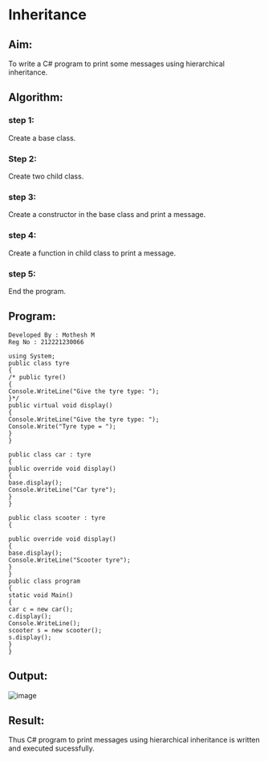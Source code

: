# Inheritance

## Aim:
To write a C# program to print some messages using hierarchical inheritance.

## Algorithm:
### step 1:
Create a base class.

### Step 2: 
Create two child class.

### step 3: 
Create a constructor in the base class and print a message.

### step 4:
Create a function in child class to print a message.

### step 5: 
End the program.

## Program:
```
Developed By : Mothesh M
Reg No : 212221230066
```
```
using System;
public class tyre
{
/* public tyre()
{
Console.WriteLine("Give the tyre type: ");
}*/
public virtual void display()
{
Console.WriteLine("Give the tyre type: ");
Console.Write("Tyre type = ");
}
}

public class car : tyre
{
public override void display()
{
base.display();
Console.WriteLine("Car tyre");
}
}

public class scooter : tyre
{

public override void display()
{
base.display();
Console.WriteLine("Scooter tyre");
}
}
public class program
{
static void Main()
{
car c = new car();
c.display();
Console.WriteLine();
scooter s = new scooter();
s.display();
}
}
```


## Output:
![image](https://github.com/Mothesh-M127/Inheritance/assets/94170892/9dd18caa-dac6-4bd3-abf6-63c868e5a253)


## Result:
Thus C# program to print messages using hierarchical inheritance is written and executed sucessfully.
